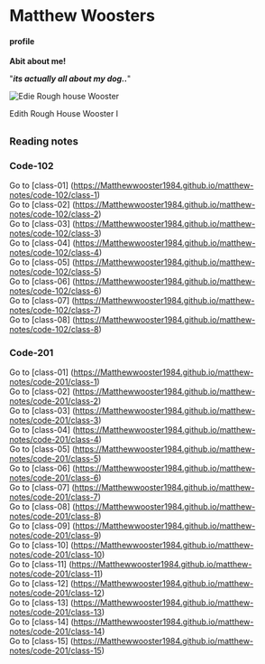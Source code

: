   # Matthew Woosters 
  
  #### profile ###
 
  
  **Abit about me!**
  
 "***its actually all about my dog..***"
  
  
  ![Edie Rough house Wooster](https://user-images.githubusercontent.com/122787462/212980546-64304343-a1fa-410e-a2ac-bfc77377dc8c.jpg)


Edith Rough House Wooster I
  
  
   ## <sub>Reading notes</sub> ##
  
 ### Code-102 
Go to [class-01]  (https://Matthewwooster1984.github.io/matthew-notes/code-102/class-1)     
Go to [class-02]  (https://Matthewwooster1984.github.io/matthew-notes/code-102/class-2)         
Go to [class-03]  (https://Matthewwooster1984.github.io/matthew-notes/code-102/class-3)   
Go to [class-04]  (https://Matthewwooster1984.github.io/matthew-notes/code-102/class-4)  
Go to [class-05]  (https://Matthewwooster1984.github.io/matthew-notes/code-102/class-5)  
Go to [class-06]  (https://Matthewwooster1984.github.io/matthew-notes/code-102/class-6)  
Go to [class-07]  (https://Matthewwooster1984.github.io/matthew-notes/code-102/class-7)  
Go to [class-08]  (https://Matthewwooster1984.github.io/matthew-notes/code-102/class-8)  

 ### Code-201
Go to [class-01]  (https://Matthewwooster1984.github.io/matthew-notes/code-201/class-1)  
Go to [class-02]  (https://Matthewwooster1984.github.io/matthew-notes/code-201/class-2)  
Go to [class-03]  (https://Matthewwooster1984.github.io/matthew-notes/code-201/class-3)  
Go to [class-04]  (https://Matthewwooster1984.github.io/matthew-notes/code-201/class-4)  
Go to [class-05]  (https://Matthewwooster1984.github.io/matthew-notes/code-201/class-5)  
Go to [class-06]  (https://Matthewwooster1984.github.io/matthew-notes/code-201/class-6)  
Go to [class-07]  (https://Matthewwooster1984.github.io/matthew-notes/code-201/class-7)  
Go to [class-08]  (https://Matthewwooster1984.github.io/matthew-notes/code-201/class-8)  
Go to [class-09]  (https://Matthewwooster1984.github.io/matthew-notes/code-201/class-9)  
Go to [class-10]  (https://Matthewwooster1984.github.io/matthew-notes/code-201/class-10)  
Go to [class-11]  (https://Matthewwooster1984.github.io/matthew-notes/code-201/class-11)  
Go to [class-12]  (https://Matthewwooster1984.github.io/matthew-notes/code-201/class-12)  
Go to [class-13]  (https://Matthewwooster1984.github.io/matthew-notes/code-201/class-13)  
Go to [class-14]  (https://Matthewwooster1984.github.io/matthew-notes/code-201/class-14)  
Go to [class-15]  (https://Matthewwooster1984.github.io/matthew-notes/code-201/class-15)  
